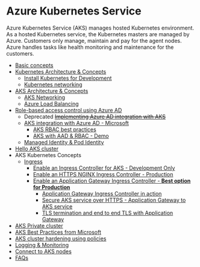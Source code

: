 # Azure Kubernetes Service

Azure Kubernetes Service (AKS) manages hosted Kubernetes environment. As a hosted Kubernetes service, the Kubernetes masters are managed by Azure. Customers only manage, maintain and pay for the agent nodes. Azure handles tasks like health monitoring and maintenance for the customers.

* [Basic concepts](https://github.com/abhinabsarkar/k8s-networking/blob/master/concepts/pod-readme.md)
* [Kubernetes Architecture & Concepts](/architecture/k8s-readme.md)
    * [Install Kubernetes for Development](/concepts/k8s-dev-install-readme.md)
    * [Kubernetes networking](https://github.com/abhinabsarkar/k8s-networking/blob/master/concepts/k8s-networking-readme.md)
* [AKS Architecture & Concepts](/architecture/aks-readme.md)
    * [AKS Networking](/architecture/aks-networking-readme.md)
    * [Azure Load Balancing](https://github.com/abhinabsarkar/azure-loadbalancing)
* [Role-based access control using Azure AD](/concepts/aks-rbac-aad-readme.md)
    * Deprecated ~~[Implementing Azure AD integration with AKS](/concepts/aks-aad-integration.md)~~
    * [AKS integration with Azure AD - Microsoft](https://docs.microsoft.com/en-us/azure/aks/azure-ad-v2)
        * [AKS RBAC best practices](/concepts/AKS-RBAC-BestPractices.pdf)
        * [AKS with AAD & RBAC - Demo](/concepts/aks-aad-readme.md)
    * [Managed Identity & Pod Identity](/architecture/pod-mi-readme.md)
* [Hello AKS cluster](/concepts/hello-aks.md)
* AKS Kubernetes Concepts
    * [Ingress](/concepts/ingress-readme.md)
        * [Enable an Ingress Controller for AKS - Development Only](/concepts/http-application-routing-readme.md)
        * [Enable an HTTPS NGINX Ingress Controller - Production](https://docs.microsoft.com/en-us/azure/aks/ingress-tls)
        * [Enable an Application Gateway Ingress Controller - **Best option for Production**](/architecture/agic-architecture-readme.md)
            * [Application Gateway Ingress Controller in action](/concepts/aks-agic-readme.md)
            * [Secure AKS service over HTTPS - Application Gateway to AKS service](https://docs.microsoft.com/en-us/azure/application-gateway/ingress-controller-expose-service-over-http-https#expose-services-over-https)
            * [TLS termination and end to end TLS with Application Gateway](https://docs.microsoft.com/en-us/azure/application-gateway/ssl-overview)
* [AKS Private cluster](/concepts/aks-private-readme.md)
* [AKS Best Practices from Microsoft](/concepts/AKS-Best_practices.pdf)
* [AKS cluster hardening using policies](/concepts/aks-policies-readme.md)
* [Logging & Monitoring](/concepts/log-monitor-readme.md)
* [Connect to AKS nodes](/concepts/node-access-readme.md)
* [FAQs](/concepts/faq.md)